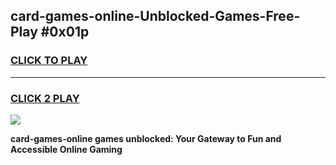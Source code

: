 
## card-games-online-Unblocked-Games-Free-Play #0x01p
<h3>
<a href="https://us.freeplayer.one?title=card-games-online&ref=9M">CLICK TO PLAY</a></h3>
<hr>

<h3>
<a href="https://us.freeplayer.one?title=card-games-online&ref=9M">CLICK 2 PLAY</a>
  
</h3>

<a href="https://us.freeplayer.one?title=card-games-online&ref=9M"><img src="https://clearcache.store/games.png"></a>


**card-games-online games unblocked: Your Gateway to Fun and Accessible Online Gaming**
